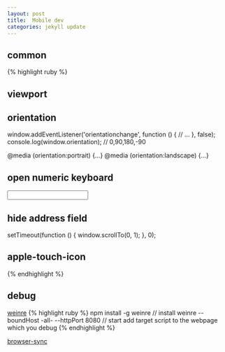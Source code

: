 ```yaml
---
layout: post
title:  Mobile dev
categories: jekyll update
---
```


## common

{% highlight ruby %}
## viewport
<meta name="viewport" content="width=device-width, height=device-height, initial-scale=1.0, maximum-scale=1.0, user-scalable=no;">

## orientation
window.addEventListener('orientationchange', function () {
    // ...
}, false);
console.log(window.orientation);    // 0,90,180,-90

@media (orientation:portrait) {...}
@media (orientation:landscape) {...}

## open numeric keyboard
<input type="tel" name="" value="">

## hide address field
setTimeout(function () {
    window.scrollTo(0, 1);
}, 0);

## apple-touch-icon
<link rel="apple-touch-icon" href="apple-touch-icon-iphone.png" />
<link rel="apple-touch-icon" sizes="72x72" href="apple-touch-icon-ipad.png" />
<link rel="apple-touch-icon" sizes="114x114" href="apple-touch-icon-iphone4.png" />

{% endhighlight %}

## debug

[weinre](http://people.apache.org/~pmuellr/weinre/docs/latest/)
{% highlight ruby %}
npm install -g weinre   // install
weinre --boundHost -all- --httpPort 8080    // start
add target script to the webpage which you debug
{% endhighlight %}

[browser-sync](http://www.browsersync.io/)
